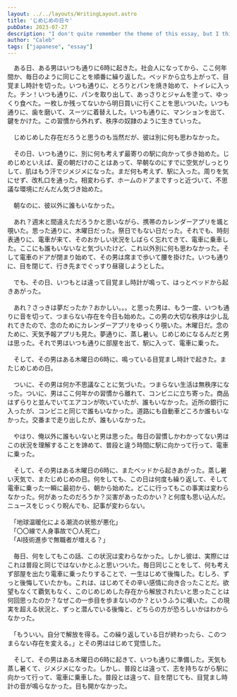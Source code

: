 ```yaml
---
layout: ../../layouts/WritingLayout.astro
title: 'じめじめの日々'
pubDate: 2023-07-27
description: "I don't quite remember the theme of this essay, but I think it had to do with mystery, suspense, or even horror. My interpretation of this was to capture a man living a mundane, unfulfilling life, who then suddenly finds himself stuck in it in an extreme way: reliving the same day over and over."
author: "Caleb"
tags: ["japanese", "essay"]
---
```

　ある日、ある男はいつも通りに6時に起きた。社会人になってから、ここ何年間か、毎日のように同じことを順番に繰り返した。ベッドから立ち上がって、目覚まし時計を切った。いつも通りに、とろりとパンを焼き始めて、トイレに入った。チン！いつも通りに、パンを取り出して、あっさりとジャムを塗って、ゆっくり食べた。一枚しか残ってないから明日買いに行くことを思いついた。いつも通りに、歯を磨いて、スーツに着替えした。いつも通りに、マンションを出て、鍵をかけた。この習慣から外れず、秩序の奴隷のように生きていった。
</br></br>
　じめじめした存在だろうと思うのも当然だが、彼は別に何も思わなかった。
</br></br>
　その日、いつも通りに、別に何も考えず最寄りの駅に向かって歩き始めた。じめじめといえば、夏の朝だけのことはあって、早朝なのにすでに空気がしっとりして、肌はもう汗でジメジメになった。まだ何も考えず、駅に入った。周りを気にせず、改札口を通った。相変わらず、ホームのドアまですっと近づいて、不思議な環境にだんだん気づき始めた。
</br></br>
　朝なのに、彼以外に誰もいなかった。
</br></br>
　あれ？週末と間違えただろうかと思いながら、携帯のカレンダーアプリを颯と覗いた。思った通りに、木曜日だった。祭日でもない日だった。それでも、時刻表通りに、電車が来て、そのおかしい状況をしばらく忘れてきて、電車に乗車した。ここにも誰もいないなと気づいたけど、これ以外別に何も思わなかった。そして電車のドアが閉まり始めて、その男は席まで歩いて腰を掛けた。いつも通りに、目を閉じて、行き先までぐっすり昼寝しようとした。
</br></br>
　でも、その日、いつもとは違って目覚まし時計が鳴って、はっとベッドから起きあがった。
</br></br>
　あれ？さっきは夢だったか？おかしい。。。と思った男は、もう一度、いつも通りに音を切って、つまらない存在を今日も始めた。この男の大切な秩序は少し乱れてきたので、念のためにカレンダーアプリをゆっくり覗いた。木曜日だ。念のために、天気予報アプリも見た。夢通りに、蒸し暑い。じめじめになるんだと男は思った。それで男はいつも通りに部屋を出て、駅に入って、電車に乗った。
</br></br>
　そして、その男はある木曜日の6時に、鳴っている目覚まし時計で起きた。またじめじめの日。
</br></br>
　ついに、その男は何か不思議なことに気づいた。つまらない生活は無秩序になった。ついに、男はここ何年かの習慣から離れて、コンビニに立ち寄った。商品はずらりと並んでいてエアコンが吹いていたが、誰もいなかった。近所の銀行に入ったが、コンビニと同じで誰もいなかった。道路にも自動車どころか誰もいなかった。交番まで走り出したが、誰もいなかった。
</br></br>
　やはり、俺以外に誰もいないと男は思った。毎日の習慣しかわかってない男はこの状況を理解することを諦めて、普段と違う時間に駅に向かって行って、電車に乗った。
</br></br>
　そして、その男はある木曜日の6時に、またベッドから起きあがった。蒸し暑い天気で、またじめじめの日。何をしても、この日は何度も繰り返して、そして電車に乗った一瞬に最初から、朝から始めた。どこに行ってもこの事実は変わらなかった。何があったのだろうか？災害があったのかい？と何度も思い込んだ。ニュースをじっくり睨んでも、記事が変わらない。
</br></br>
　「地球温暖化による潮流の状態が悪化」  
　「〇〇線で人身事故で〇人死亡」  
　「AI技術進歩で無職者が増える？」
</br></br>
　毎日、何をしてもこの話、この状況は変わらなかった。しかし彼は、実際にはこれは普段と同じではないかとふと思いついた。毎日同じことをして、何も考えず部屋を出たり電車に乗ったりすることで、一生はじめて後悔した。むしろ、ずっと後悔していたかも。これは、はじめてその辛い感情に向き合ったことだ。欲望もなくて覇気もなく、このじめじめした存在から解放されたいと思ったことは何回思ったのか？なぜこの一歩目を歩まないのか？というふうに嘆いた。この現実を超える状況と、ずっと潜んでいる後悔と、どちらの方が恐ろしいかはわからなかった。
</br></br>
　「もういい。自分で解放を得る。この繰り返している日が終わったら、このつまらない存在を変える。」とその男ははじめて覚悟した。
</br></br>
　そして、その男はある木曜日の6時に起きて、いつも通りに準備した。天気も蒸し暑くて、ジメジメになった。しかし、普段とは違って、志を持ちながら駅に向かって行って、電車に乗車した。普段とは違って、目を閉じても、目覚まし時計の音が鳴らなかった。目も開かなかった。